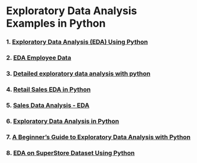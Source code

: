 # Exploratory Data Analysis <br> Examples in Python

### 1. [Exploratory Data Analysis (EDA) Using Python](https://medium.com/@teppan_noodle/exploratory-data-analysis-eda-using-python-f85938cb1810)

### 2. [EDA Employee Data](https://www.kaggle.com/code/essammohamed4320/eda-employee-data)

### 3. [Detailed exploratory data analysis with python](https://www.kaggle.com/code/ekami66/detailed-exploratory-data-analysis-with-python)

### 4. [Retail Sales EDA in Python](https://github.com/Wilfrida-Were/Retail-Sales-EDA-in-Python)

### 5. [Sales Data Analysis - EDA](https://github.com/chirantan-sym/Sales-Data-Analysis-EDA-py)

### 6. [Exploratory Data Analysis in Python](https://www.geeksforgeeks.org/exploratory-data-analysis-in-python/)

### 7. [A Beginner’s Guide to Exploratory Data Analysis with Python](https://deepnote.com/app/code-along-tutorials/A-Beginners-Guide-to-Exploratory-Data-Analysis-with-Python-f536530d-7195-4f68-ab5b-5dca4a4c3579?utm_content=f536530d-7195-4f68-ab5b-5dca4a4c3579)

### 8. [EDA on SuperStore Dataset Using Python](https://www.analyticsvidhya.com/blog/2022/03/eda-on-superstore-dataset-using-python/)
